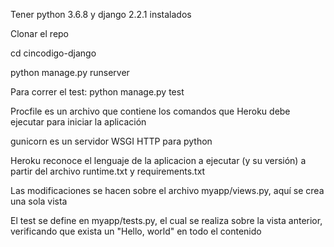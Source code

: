 Tener python 3.6.8 y django 2.2.1 instalados

Clonar el repo

cd cincodigo-django

python manage.py runserver

Para correr el test: python manage.py test

Procfile es un archivo que contiene los comandos que Heroku debe ejecutar para iniciar la aplicación

gunicorn es un servidor WSGI HTTP para python

Heroku reconoce el lenguaje de la aplicacion a ejecutar (y su versión) a partir del archivo runtime.txt y requirements.txt

Las modificaciones se hacen sobre el archivo myapp/views.py, aquí se crea una sola vista

El test se define en myapp/tests.py, el cual se realiza sobre la vista anterior, verificando que exista un "Hello, world" en todo el contenido